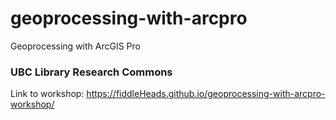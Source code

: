 # geoprocessing-with-arcpro
Geoprocessing with ArcGIS Pro
### UBC Library Research Commons
Link to workshop: https://fiddleHeads.github.io/geoprocessing-with-arcpro-workshop/
